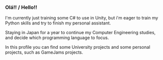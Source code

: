 ### Olá!! / Hello!!

I'm currently just training some C# to use in Unity, but i'm eager to train my Python skills and try to finish my personal assistant.

Staying in Japan for a year to continue my Computer Engineering studies, and decide which programming language to focus.

In this profile you can find some University projects and some personal projects, such as GameJams projects.
